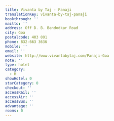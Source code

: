 ```yaml
---
title: Vivanta by Taj - Panaji
translationKey: vivanta-by-taj-panaji
bookthrough: ''
mailto: ''
address: Off D. B. Bandodkar Road
city: Goa
postalcode: 403 001
phone: 832-663 3636
mobile: ''
email: ''
website: http://www.vivantabytaj.com/Panaji-Goa
note: ''
type: hotel
category:
  - H
showHotel: 0
starCategory: 0
checkout: ''
accessRail: ''
accessAir: ''
accessBus: ''
advantage: ''
rooms: 0
---
```

